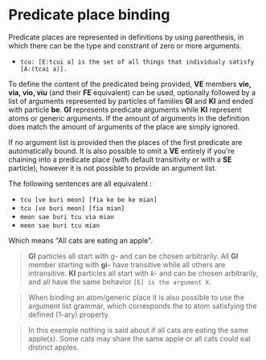 # Predicate place binding

Predicate places are represented in definitions by using parenthesis, in which
there can be the type and constrant of zero or more arguments.

- `tcu: [E:tcui a] is the set of all things that individualy satisfy [A:(tcai
  a)].`

To define the content of the predicated being provided, __VE__ members __vie,
via, vio, viu__ (and their __FE__ equivalent) can be used, optionally followed
by a list of arguments represented by particles of families __GI__ and __KI__
and ended with particle __be__. __GI__ represents predicate arguments while
__KI__ represent atoms or generic arguments. If the amount of arguments in the
definition does match the amount of arguments of the place are simply ignored.

If no argument list is provided then the places of the first predicate are
automatically bound. It is also possible to omit a __VE__ entirely if you're
chaining into a predicate place (with default transitivity or with a __SE__
particle), however it is not possible to provide an argument list.

The following sentences are all equivalent :

- `tcu [ve buri meon] [fia ke be ke mian]`
- `tcu [ve buri meon] [fia mian]`
- `meon sae buri tcu via mian`
- `meon sae buri tcu mian`

Which means "All cats are eating an apple".

> __GI__ particles all start with _g-_ and can be chosen arbitrarily.
> All __GI__ member starting with __gi-__ have transitive while all others are
> intransitive.
> __KI__ particles all start with _k-_ and can be chosen arbitrarily, and all
> have the same behavior `[E] is the argument X`.

> When binding an atom/generic place it is also possible to use the argument
> list grammar, which corresponds the to atom satisfying the defined (1-ary)
> property.

> In this exemple nothing is said about if all cats are eating the same apple(s).
> Some cats may share the same apple or all cats could eat distinct apples.